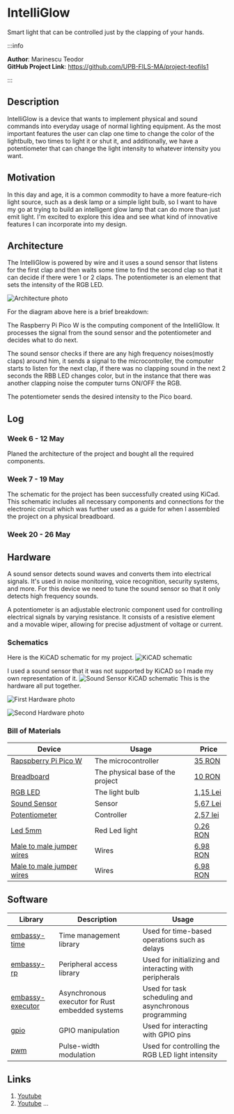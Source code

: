 # IntelliGlow
Smart light that can be controlled just by the clapping of your hands.  

:::info 

**Author**: Marinescu Teodor\
**GitHub Project Link**: https://github.com/UPB-FILS-MA/project-teofils1

:::

## Description

IntelliGlow is a device that wants to implement physical and sound commands into everyday usage of normal lighting equipment. As the most important features the user can clap one time to change the color of the lightbulb, two times to light it or shut it, and additionally, we have a potentiometer that can change the light intensity to whatever intensity you want.

## Motivation

In this day and age, it is a common commodity to have a more feature-rich light source, such as a desk lamp or a simple light bulb, so I want to have my go at trying to build an intelligent glow lamp that can do more than just emit light. I'm excited to explore this idea and see what kind of innovative features I can incorporate into my design.

## Architecture

The IntelliGlow is powered by wire and it uses a sound sensor that listens for the first clap and then waits some time to find the second clap so that it can decide if there were 1 or 2 claps. The potentiometer is an element that sets the intensity of the RGB LED.

![Architecture photo](./Diagram.png)

For the diagram above here is a brief breakdown:

The Raspberry Pi Pico W is the computing component of the IntelliGlow. It processes the signal from the sound sensor and the potentiometer and decides what to do next.

The sound sensor checks if there are any high frequency noises(mostly claps) around him, it sends a signal to the microcontroller, the computer starts to listen for the next clap, if there was no clapping sound in the next 2 seconds the RBB LED changes color, but in the instance that there was another clapping noise the computer turns ON/OFF the RGB.

The potentiometer sends the desired intensity to the Pico board.


## Log

<!-- write every week your progress here -->

### Week 6 - 12 May
Planed the architecture of the project and bought all the required components.
### Week 7 - 19 May
The schematic for the project has been successfully created using KiCad. This schematic includes all necessary components and connections for the electronic circuit which was further used as a guide for when I assembled the project on a physical breadboard.
### Week 20 - 26 May

## Hardware

A sound sensor detects sound waves and converts them into electrical signals. It's used in noise monitoring, voice recognition, security systems, and more. For this device we need to tune the sound sensor so that it only detects high frequency sounds.

A potentiometer is an adjustable electronic component used for controlling electrical signals by varying resistance. It consists of a resistive element and a movable wiper, allowing for precise adjustment of voltage or current.

### Schematics

Here is the KiCAD schematic for my project. 
![KiCAD schematic](./Kicad_sch.png)

I used a sound sensor that it was not supported by KiCAD so I made my own representation of it.
![Sound Sensor KiCAD schematic](./Sound_sensor.png)
This is the hardware all put together.

![First Hardware photo](./HW1.jpeg)

![Second Hardware photo](./HW2.jpeg)

### Bill of Materials

<!-- Fill out this table with all the hardware components that you might need.

The format is 
```
| [Device](link://to/device) | This is used ... | [price](link://to/store) |

```

-->

| Device | Usage | Price |
|--------|--------|-------|
| [Rapspberry Pi Pico W](https://www.raspberrypi.com/documentation/microcontrollers/raspberry-pi-pico.html) | The microcontroller | [35 RON](https://www.optimusdigital.ro/en/raspberry-pi-boards/12394-raspberry-pi-pico-w.html) |
| [Breadboard](https://www.yamanelectronics.com/wp-content/uploads/2020/06/basics-of-breadboard.jpg) | The physical base of the project | [10 RON](https://www.optimusdigital.ro/ro/prototipare-breadboard-uri/8-breadboard-830-points.html) |
| [RGB LED](https://components101.com/diodes/rgb-led-pinout-configuration-circuit-datasheet)| The light bulb |[1,15 Lei](https://www.emag.ro/led-rgb-ws2811-5mm-ai1387/pd/D0WH0GMBM/)|
| [Sound Sensor](https://components101.com/modules/lm393-sound-detection-sensor-module)| Sensor | [5,67 Lei](https://www.emag.ro/modul-detectare-sunet-cu-microfon-ky-037-compatibil-arduino-ai084-s36/pd/DWY988BBM/?cmpid=93116&gad_source=4)|
| [Potentiometer](https://components101.com/resistors/potentiometer)| Controller | [2,57 lei](https://ardushop.ro/ro/electronica/193-potentiometru-10k.html?gad_source=4)|
|[Led 5mm](https://www.farnell.com/datasheets/1498852.pdf)| Red Led light| [0.26 RON](https://www.optimusdigital.ro/ro/optoelectronice-led-uri/700-led-rou-de-3-mm-cu-lentile-transparente.html)|
| [Male to male jumper wires](https://media.digikey.com/pdf/Data%20Sheets/Digi-Key%20PDFs/Jumper_Wire_Kits.pdf) | Wires | [6.98 RON](https://www.optimusdigital.ro/ro/fire-fire-mufate/888-set-fire-tata-tata-40p-20-cm.html?search_query=fire+tata+tata&results=80) |
| [Male to male jumper wires](https://media.digikey.com/pdf/Data%20Sheets/Digi-Key%20PDFs/Jumper_Wire_Kits.pdf) | Wires | [6.98 RON](https://www.optimusdigital.ro/ro/fire-fire-mufate/880-fire-colorate-mama-mama-10p-10-cm.html?search_query=fire+mama+mama&results=63) |

## Software

| Library | Description | Usage |
|---------|-------------|-------|
|[embassy-time](https://embassy.dev/book/dev/time_keeping.html)|Time management library  |Used for time-based operations such as delays |
|[embassy-rp](https://docs.embassy.dev/embassy-rp/git/rp2040/index.html)| Peripheral access library |Used for initializing and interacting with peripherals |
|[embassy-executor](https://docs.embassy.dev/embassy-executor/git/std/index.html)|Asynchronous executor for Rust embedded systems| Used for task scheduling and asynchronous programming|
|[gpio](https://www.alexdwilson.dev/learning-in-public/gpio-on-the-raspberry-pi-pico)|GPIO manipulation |Used for interacting with GPIO pins |
|[pwm](https://docs.embassy.dev/embassy-nrf/git/nrf52840/pwm/index.html)|Pulse-width modulation |Used for controlling the RGB LED light intensity |

## Links

<!-- Add a few links that inspired you and that you think you will use for your project -->

1. [Youtube](https://www.youtube.com/watch?v=G8uTmRrY1M8)
2. [Youtube](https://www.youtube.com/watch?v=7qFM8cTif8U)
...
